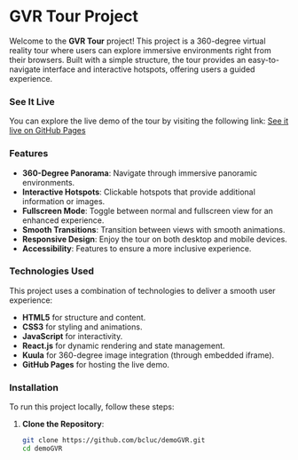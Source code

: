 # **GVR Tour Project**

Welcome to the **GVR Tour** project! This project is a 360-degree virtual reality tour where users can explore immersive environments right from their browsers. Built with a simple structure, the tour provides an easy-to-navigate interface and interactive hotspots, offering users a guided experience.

### **See It Live**
You can explore the live demo of the tour by visiting the following link:
[See it live on GitHub Pages](https://bcluc.github.io/demoGVR/)

### **Features**
- **360-Degree Panorama**: Navigate through immersive panoramic environments.
- **Interactive Hotspots**: Clickable hotspots that provide additional information or images.
- **Fullscreen Mode**: Toggle between normal and fullscreen view for an enhanced experience.
- **Smooth Transitions**: Transition between views with smooth animations.
- **Responsive Design**: Enjoy the tour on both desktop and mobile devices.
- **Accessibility**: Features to ensure a more inclusive experience.

### **Technologies Used**
This project uses a combination of technologies to deliver a smooth user experience:

- **HTML5** for structure and content.
- **CSS3** for styling and animations.
- **JavaScript** for interactivity.
- **React.js** for dynamic rendering and state management.
- **Kuula** for 360-degree image integration (through embedded iframe).
- **GitHub Pages** for hosting the live demo.

### **Installation**
To run this project locally, follow these steps:

1. **Clone the Repository**:
   ```bash
   git clone https://github.com/bcluc/demoGVR.git
   cd demoGVR
